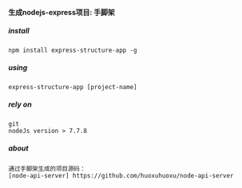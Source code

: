 #### 生成nodejs-express项目: 手脚架

##### install
	
	npm install express-structure-app -g
	
##### using

	express-structure-app [project-name]
	
##### rely on
	
	git
	nodeJs version > 7.7.8
	
##### about

	通过手脚架生成的项目源码：
	[node-api-server] https://github.com/huoxuhuoxu/node-api-server
	
